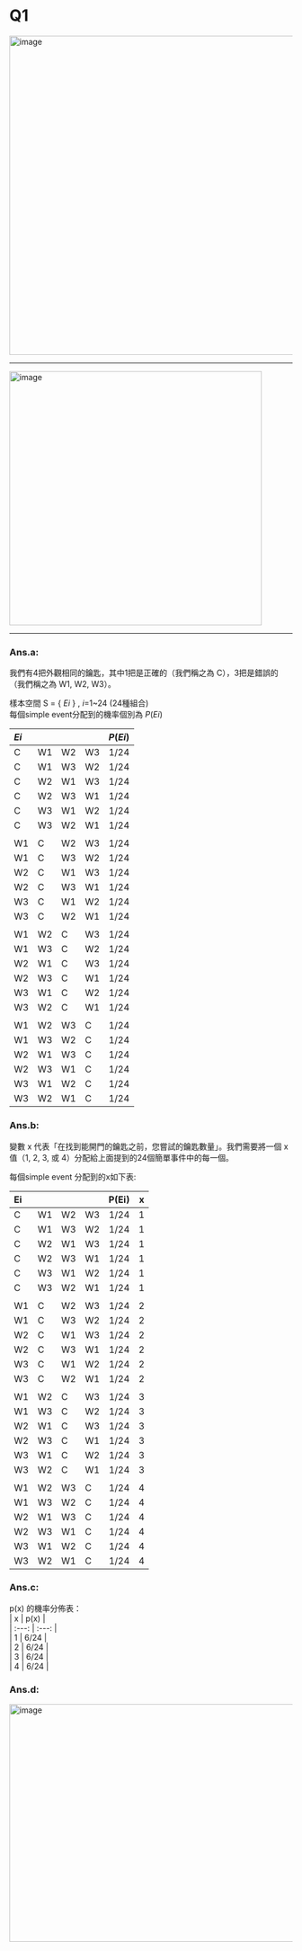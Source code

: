 # Q1  
<img width="561" height="568" alt="image" src="https://github.com/user-attachments/assets/2d911979-62c1-40de-aee1-edd84ca7eafd" />  

---    

<img width="449" height="452" alt="image" src="https://github.com/user-attachments/assets/4d5f34e5-c697-430d-9216-d6bfb978a2dd" />  

---    

### Ans.a:  
我們有4把外觀相同的鑰匙，其中1把是正確的（我們稱之為 C），3把是錯誤的（我們稱之為 W1, W2, W3）。  

樣本空間 S = { $Ei$ } , $i$=1~24 (24種組合)  
每個simple event分配到的機率個別為 $P(Ei)$  
  
| $Ei$ | &nbsp; | &nbsp; | &nbsp; | $P(Ei)$ |  
| :--- | :--- | :-- | :--- | :---: |  
| C | W1 | W2 | W3 | 1/24 |  
| C | W1 | W3 | W2 | 1/24 |  
| C | W2 | W1 | W3 | 1/24 |  
| C | W2 | W3 | W1 | 1/24 |  
| C | W3 | W1 | W2 | 1/24 |  
| C | W3 | W2 | W1 | 1/24 |  
| | | | | |  
| W1 | C | W2 | W3 | 1/24 |  
| W1 | C | W3 | W2 | 1/24 |  
| W2 | C | W1 | W3 | 1/24 |  
| W2 | C | W3 | W1 | 1/24 |  
| W3 | C | W1 | W2 | 1/24 |  
| W3 | C | W2 | W1 | 1/24 |  
| | | | | |  
| W1 | W2 | C | W3 | 1/24 |  
| W1 | W3 | C | W2 | 1/24 |  
| W2 | W1 | C | W3 | 1/24 |  
| W2 | W3 | C | W1 | 1/24 |  
| W3 | W1 | C | W2 | 1/24 |  
| W3 | W2 | C | W1 | 1/24 |  
| | | | | |  
| W1 | W2 | W3 | C | 1/24 |  
| W1 | W3 | W2 | C | 1/24 |  
| W2 | W1 | W3 | C | 1/24 |  
| W2 | W3 | W1 | C | 1/24 |  
| W3 | W1 | W2 | C | 1/24 |  
| W3 | W2 | W1 | C | 1/24 |  

### Ans.b:  
變數 x 代表「在找到能開門的鑰匙之前，您嘗試的鑰匙數量」。我們需要將一個 x 值（1, 2, 3, 或 4）分配給上面提到的24個簡單事件中的每一個。  
  
每個simple event 分配到的x如下表:  

| Ei | &nbsp; | &nbsp; | &nbsp; | P(Ei) | x |  
| :--- | :--- | :- | :--- | :---: | :-: |  
| C | W1 | W2 | W3 | 1/24 | 1 |  
| C | W1 | W3 | W2 | 1/24 | 1 |  
| C | W2 | W1 | W3 | 1/24 | 1 |  
| C | W2 | W3 | W1 | 1/24 | 1 |  
| C | W3 | W1 | W2 | 1/24 | 1 |  
| C | W3 | W2 | W1 | 1/24 | 1 |  
| | | | | | |  
| W1 | C | W2 | W3 | 1/24 | 2 |  
| W1 | C | W3 | W2 | 1/24 | 2 |  
| W2 | C | W1 | W3 | 1/24 | 2 |  
| W2 | C | W3 | W1 | 1/24 | 2 |  
| W3 | C | W1 | W2 | 1/24 | 2 |  
| W3 | C | W2 | W1 | 1/24 | 2 |  
| | | | | | |  
| W1 | W2 | C | W3 | 1/24 | 3 |  
| W1 | W3 | C | W2 | 1/24 | 3 |  
| W2 | W1 | C | W3 | 1/24 | 3 |  
| W2 | W3 | C | W1 | 1/24 | 3 |  
| W3 | W1 | C | W2 | 1/24 | 3 |  
| W3 | W2 | C | W1 | 1/24 | 3 |  
| | | | | | |  
| W1 | W2 | W3 | C | 1/24 | 4 |  
| W1 | W3 | W2 | C | 1/24 | 4 |  
| W2 | W1 | W3 | C | 1/24 | 4 |  
| W2 | W3 | W1 | C | 1/24 | 4 |  
| W3 | W1 | W2 | C | 1/24 | 4 |  
| W3 | W2 | W1 | C | 1/24 | 4 |
  
### Ans.c:  
p(x) 的機率分佈表：  
| x | p(x) |  
| :---: | :---: |  
| 1 | 6/24 |  
| 2 | 6/24 |  
| 3 | 6/24 |  
| 4 | 6/24 |  
  
### Ans.d:  
<img width="671" height="423" alt="image" src="https://github.com/user-attachments/assets/23de35eb-18af-4b08-92e2-fe6a546c98c8" />





